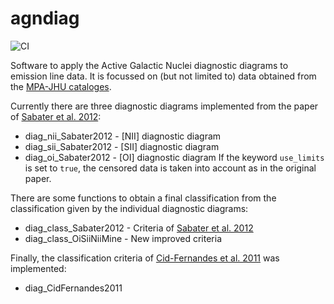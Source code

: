 agndiag
=======

![CI](https://github.com/nudomarinero/agndiag/actions/workflows/main.yml/badge.svg)

Software to apply the Active Galactic Nuclei diagnostic diagrams to emission line data. It is focussed on (but not limited to) data obtained from the [MPA-JHU cataloges](https://wwwmpa.mpa-garching.mpg.de/SDSS/DR7/).

Currently there are three diagnostic diagrams implemented from the paper of [Sabater et al. 2012](https://doi.org/10.1051/0004-6361/201118692):
* diag_nii_Sabater2012 - [NII] diagnostic diagram
* diag_sii_Sabater2012 - [SII] diagnostic diagram
* diag_oi_Sabater2012  - [OI] diagnostic diagram
If the keyword ```use_limits``` is set to ```true```, the censored data is taken into account as in the original paper.

There are some functions to obtain a final classification from the classification given by the individual diagnostic diagrams:
* diag_class_Sabater2012  - Criteria of [Sabater et al. 2012](https://doi.org/10.1051/0004-6361/201118692) 
* diag_class_OiSiiNiiMine - New improved criteria

Finally, the classification criteria of [Cid-Fernandes et al. 2011](https://doi.org/10.1111/j.1365-2966.2011.18244.x) was implemented:
* diag_CidFernandes2011